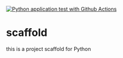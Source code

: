[![Python application test with Github Actions](https://github.com/PabloOrazi/scaffold/actions/workflows/main.yml/badge.svg)](https://github.com/PabloOrazi/scaffold/actions/workflows/main.yml)

# scaffold
this is a project scaffold for Python
